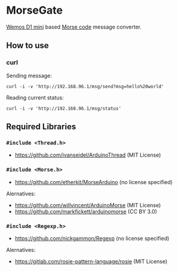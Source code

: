 MorseGate
=========

[Wemos D1 mini] based [Morse code] message converter.

How to use
----------

### curl

Sending message:

```
curl -i -v 'http://192.168.96.1/msg/send?msg=hello%20world'
```

Reading current status:

```
curl -i -v 'http://192.168.96.1/msg/status'
```

Required Libraries
------------------

### `#include <Thread.h>`

* https://github.com/ivanseidel/ArduinoThread (MIT License)


### `#include <Morse.h>`

* https://github.com/etherkit/MorseArduino (no license specified)

Alernatives:

* https://github.com/willvincent/ArduinoMorse (MIT License)
* https://github.com/markfickett/arduinomorse (CC BY 3.0)

### `#include <Regexp.h>`

* https://github.com/nickgammon/Regexp (no license specified)

Alernatives:

* https://gitlab.com/rosie-pattern-language/rosie (MIT License)



[Wemos D1 mini]: https://wiki.wemos.cc/products:d1:d1_mini
[Morse code]: https://en.wikipedia.org/wiki/Morse_code
